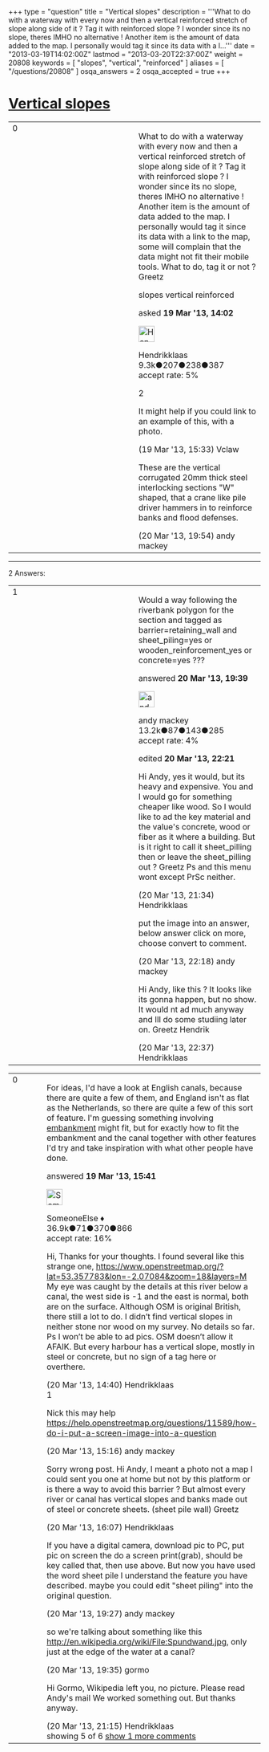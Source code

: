 +++
type = "question"
title = "Vertical slopes"
description = '''What to do with a waterway with every now and then a vertical reinforced stretch of slope along side of it ? Tag it with reinforced slope ? I wonder since its no slope, theres IMHO no alternative ! Another item is the amount of data added to the map. I personally would tag it since its data with a l...'''
date = "2013-03-19T14:02:00Z"
lastmod = "2013-03-20T22:37:00Z"
weight = 20808
keywords = [ "slopes", "vertical", "reinforced" ]
aliases = [ "/questions/20808" ]
osqa_answers = 2
osqa_accepted = true
+++

<div class="headNormal">

# [Vertical slopes](/questions/20808/vertical-slopes)

</div>

<div id="main-body">

<div id="askform">

<table id="question-table" style="width:100%;">
<colgroup>
<col style="width: 50%" />
<col style="width: 50%" />
</colgroup>
<tbody>
<tr>
<td style="width: 30px; vertical-align: top"><div class="vote-buttons">
<span id="post-20808-upvote" class="ajax-command post-vote up" rel="nofollow" title="I like this post (click again to cancel)"> </span>
<div id="post-20808-score" class="post-score" title="current number of votes">
0
</div>
<span id="post-20808-downvote" class="ajax-command post-vote down" rel="nofollow" title="I dont like this post (click again to cancel)"> </span> <span id="favorite-mark" class="ajax-command favorite-mark" rel="nofollow" title="mark/unmark this question as favorite (click again to cancel)"> </span>
<div id="favorite-count" class="favorite-count">
&#10;</div>
</div></td>
<td><div id="item-right">
<div class="question-body">
<p>What to do with a waterway with every now and then a vertical reinforced stretch of slope along side of it ? Tag it with reinforced slope ? I wonder since its no slope, theres IMHO no alternative ! Another item is the amount of data added to the map. I personally would tag it since its data with a link to the map, some will complain that the data might not fit their mobile tools. What to do, tag it or not ? Greetz</p>
</div>
<div id="question-tags" class="tags-container tags">
<span class="post-tag tag-link-slopes" rel="tag" title="see questions tagged &#39;slopes&#39;">slopes</span> <span class="post-tag tag-link-vertical" rel="tag" title="see questions tagged &#39;vertical&#39;">vertical</span> <span class="post-tag tag-link-reinforced" rel="tag" title="see questions tagged &#39;reinforced&#39;">reinforced</span>
</div>
<div id="question-controls" class="post-controls">
&#10;</div>
<div class="post-update-info-container">
<div class="post-update-info post-update-info-user">
<p>asked <strong>19 Mar '13, 14:02</strong></p>
<img src="https://secure.gravatar.com/avatar/742e93034cd38ad243f7ab26f350b659?s=32&amp;d=identicon&amp;r=g" class="gravatar" width="32" height="32" alt="Hendrikklaas&#39;s gravatar image" />
<p><span>Hendrikklaas</span><br />
<span class="score" title="9286 reputation points"><span>9.3k</span></span><span title="207 badges"><span class="badge1">●</span><span class="badgecount">207</span></span><span title="238 badges"><span class="silver">●</span><span class="badgecount">238</span></span><span title="387 badges"><span class="bronze">●</span><span class="badgecount">387</span></span><br />
<span class="accept_rate" title="Rate of the user&#39;s accepted answers">accept rate:</span> <span title="Hendrikklaas has 39 accepted answers">5%</span></p>
</div>
</div>
<div id="comments-container-20808" class="comments-container">
<span id="20810"></span>
<div id="comment-20810" class="comment">
<div id="post-20810-score" class="comment-score">
2
</div>
<div class="comment-text">
<p>It might help if you could link to an example of this, with a photo.</p>
</div>
<div id="comment-20810-info" class="comment-info">
<span class="comment-age">(19 Mar '13, 15:33)</span> <span class="comment-user userinfo">Vclaw</span>
</div>
</div>
<span id="20846"></span>
<div id="comment-20846" class="comment">
<div id="post-20846-score" class="comment-score">
&#10;</div>
<div class="comment-text">
<p>These are the vertical corrugated 20mm thick steel interlocking sections "W" shaped, that a crane like pile driver hammers in to reinforce banks and flood defenses.</p>
</div>
<div id="comment-20846-info" class="comment-info">
<span class="comment-age">(20 Mar '13, 19:54)</span> <span class="comment-user userinfo">andy mackey</span>
</div>
</div>
</div>
<div id="comment-tools-20808" class="comment-tools">
&#10;</div>
<div class="clear">
&#10;</div>
<div id="comment-20808-form-container" class="comment-form-container">
&#10;</div>
<div class="clear">
&#10;</div>
</div></td>
</tr>
</tbody>
</table>

------------------------------------------------------------------------

<div class="tabBar">

<span id="sort-top"></span>

<div class="headQuestions">

2 Answers:

</div>

</div>

<span id="20845"></span>

<div id="answer-container-20845" class="answer accepted-answer">

<table style="width:100%;">
<colgroup>
<col style="width: 50%" />
<col style="width: 50%" />
</colgroup>
<tbody>
<tr>
<td style="width: 30px; vertical-align: top"><div class="vote-buttons">
<span id="post-20845-upvote" class="ajax-command post-vote up" rel="nofollow" title="I like this post (click again to cancel)"> </span>
<div id="post-20845-score" class="post-score" title="current number of votes">
1
</div>
<span id="post-20845-downvote" class="ajax-command post-vote down" rel="nofollow" title="I dont like this post (click again to cancel)"> </span> <span class="accept-answer on" rel="nofollow" title="Hendrikklaas has selected this answer as the correct answer"> </span>
</div></td>
<td><div class="item-right">
<div class="answer-body">
<p>Would a way following the riverbank polygon for the section and tagged as barrier=retaining_wall and sheet_piling=yes or wooden_reinforcement_yes or concrete=yes ???</p>
</div>
<div class="answer-controls post-controls">
&#10;</div>
<div class="post-update-info-container">
<div class="post-update-info post-update-info-user">
<p>answered <strong>20 Mar '13, 19:39</strong></p>
<img src="https://secure.gravatar.com/avatar/efa7ca36d4499200879223dc5ad5ecac?s=32&amp;d=identicon&amp;r=g" class="gravatar" width="32" height="32" alt="andy%20mackey&#39;s gravatar image" />
<p><span>andy mackey</span><br />
<span class="score" title="13238 reputation points"><span>13.2k</span></span><span title="87 badges"><span class="badge1">●</span><span class="badgecount">87</span></span><span title="143 badges"><span class="silver">●</span><span class="badgecount">143</span></span><span title="285 badges"><span class="bronze">●</span><span class="badgecount">285</span></span><br />
<span class="accept_rate" title="Rate of the user&#39;s accepted answers">accept rate:</span> <span title="andy mackey has 37 accepted answers">4%</span></p>
</div>
<div class="post-update-info post-update-info-edited">
<p><span> edited <strong>20 Mar '13, 22:21</strong> </span></p>
</div>
</div>
<div id="comments-container-20845" class="comments-container">
<span id="20853"></span>
<div id="comment-20853" class="comment">
<div id="post-20853-score" class="comment-score">
&#10;</div>
<div class="comment-text">
<p>Hi Andy, yes it would, but its heavy and expensive. You and I would go for something cheaper like wood. So I would like to ad the key material and the value's concrete, wood or fiber as it where a building. But is it right to call it sheet_pilling then or leave the sheet_pilling out ? Greetz Ps and this menu wont except PrSc neither.</p>
</div>
<div id="comment-20853-info" class="comment-info">
<span class="comment-age">(20 Mar '13, 21:34)</span> <span class="comment-user userinfo">Hendrikklaas</span>
</div>
</div>
<span id="20855"></span>
<div id="comment-20855" class="comment">
<div id="post-20855-score" class="comment-score">
&#10;</div>
<div class="comment-text">
<p>put the image into an answer, below answer click on more, choose convert to comment.</p>
</div>
<div id="comment-20855-info" class="comment-info">
<span class="comment-age">(20 Mar '13, 22:18)</span> <span class="comment-user userinfo">andy mackey</span>
</div>
</div>
<span id="20857"></span>
<div id="comment-20857" class="comment">
<div id="post-20857-score" class="comment-score">
&#10;</div>
<div class="comment-text">
<p>Hi Andy, like this ? It looks like its gonna happen, but no show. It would nt ad much anyway and Ill do some studiing later on. Greetz Hendrik</p>
</div>
<div id="comment-20857-info" class="comment-info">
<span class="comment-age">(20 Mar '13, 22:37)</span> <span class="comment-user userinfo">Hendrikklaas</span>
</div>
</div>
</div>
<div id="comment-tools-20845" class="comment-tools">
&#10;</div>
<div class="clear">
&#10;</div>
<div id="comment-20845-form-container" class="comment-form-container">
&#10;</div>
<div class="clear">
&#10;</div>
</div></td>
</tr>
</tbody>
</table>

</div>

<span id="20811"></span>

<div id="answer-container-20811" class="answer">

<table style="width:100%;">
<colgroup>
<col style="width: 50%" />
<col style="width: 50%" />
</colgroup>
<tbody>
<tr>
<td style="width: 30px; vertical-align: top"><div class="vote-buttons">
<span id="post-20811-upvote" class="ajax-command post-vote up" rel="nofollow" title="I like this post (click again to cancel)"> </span>
<div id="post-20811-score" class="post-score" title="current number of votes">
0
</div>
<span id="post-20811-downvote" class="ajax-command post-vote down" rel="nofollow" title="I dont like this post (click again to cancel)"> </span>
</div></td>
<td><div class="item-right">
<div class="answer-body">
<p>For ideas, I'd have a look at English canals, because there are quite a few of them, and England isn't as flat as the Netherlands, so there are quite a few of this sort of feature. I'm guessing something involving <a href="http://taginfo.openstreetmap.org/keys/embankment">embankment</a> might fit, but for exactly how to fit the embankment and the canal together with other features I'd try and take inspiration with what other people have done.</p>
</div>
<div class="answer-controls post-controls">
&#10;</div>
<div class="post-update-info-container">
<div class="post-update-info post-update-info-user">
<p>answered <strong>19 Mar '13, 15:41</strong></p>
<img src="https://secure.gravatar.com/avatar/0bf1aa22f7f5e045b0eb8beb79fe7907?s=32&amp;d=identicon&amp;r=g" class="gravatar" width="32" height="32" alt="SomeoneElse&#39;s gravatar image" />
<p><span>SomeoneElse ♦</span><br />
<span class="score" title="36866 reputation points"><span>36.9k</span></span><span title="71 badges"><span class="badge1">●</span><span class="badgecount">71</span></span><span title="370 badges"><span class="silver">●</span><span class="badgecount">370</span></span><span title="866 badges"><span class="bronze">●</span><span class="badgecount">866</span></span><br />
<span class="accept_rate" title="Rate of the user&#39;s accepted answers">accept rate:</span> <span title="SomeoneElse has 228 accepted answers">16%</span></p>
</div>
</div>
<div id="comments-container-20811" class="comments-container">
<span id="20829"></span>
<div id="comment-20829" class="comment">
<div id="post-20829-score" class="comment-score">
&#10;</div>
<div class="comment-text">
<p>Hi, Thanks for your thoughts. I found several like this strange one, <a href="https://www.openstreetmap.org/?lat=53.357783&amp;lon=-2.07084&amp;zoom=18&amp;layers=M">https://www.openstreetmap.org/?lat=53.357783&amp;lon=-2.07084&amp;zoom=18&amp;layers=M</a> My eye was caught by the details at this river below a canal, the west side is -1 and the east is normal, both are on the surface. Although OSM is original British, there still a lot to do. I didn’t find vertical slopes in neither stone nor wood on my survey. No details so far. Ps I won’t be able to ad pics. OSM doesn’t allow it AFAIK. But every harbour has a vertical slope, mostly in steel or concrete, but no sign of a tag here or overthere.</p>
</div>
<div id="comment-20829-info" class="comment-info">
<span class="comment-age">(20 Mar '13, 14:40)</span> <span class="comment-user userinfo">Hendrikklaas</span>
</div>
</div>
<span id="20830"></span>
<div id="comment-20830" class="comment">
<div id="post-20830-score" class="comment-score">
1
</div>
<div class="comment-text">
<p>Nick this may help <a href="/questions/11589/how-do-i-put-a-screen-image-into-a-question">https://help.openstreetmap.org/questions/11589/how-do-i-put-a-screen-image-into-a-question</a></p>
</div>
<div id="comment-20830-info" class="comment-info">
<span class="comment-age">(20 Mar '13, 15:16)</span> <span class="comment-user userinfo">andy mackey</span>
</div>
</div>
<span id="20832"></span>
<div id="comment-20832" class="comment">
<div id="post-20832-score" class="comment-score">
&#10;</div>
<div class="comment-text">
<p>Sorry wrong post. Hi Andy, I meant a photo not a map I could sent you one at home but not by this platform or is there a way to avoid this barrier ? But almost every river or canal has vertical slopes and banks made out of steel or concrete sheets. (sheet pile wall) Greetz</p>
</div>
<div id="comment-20832-info" class="comment-info">
<span class="comment-age">(20 Mar '13, 16:07)</span> <span class="comment-user userinfo">Hendrikklaas</span>
</div>
</div>
<span id="20843"></span>
<div id="comment-20843" class="comment">
<div id="post-20843-score" class="comment-score">
&#10;</div>
<div class="comment-text">
<p>If you have a digital camera, download pic to PC, put pic on screen the do a screen print(grab), should be key called that, then use above. But now you have used the word sheet pile I understand the feature you have described. maybe you could edit "sheet piling" into the original question.</p>
</div>
<div id="comment-20843-info" class="comment-info">
<span class="comment-age">(20 Mar '13, 19:27)</span> <span class="comment-user userinfo">andy mackey</span>
</div>
</div>
<span id="20844"></span>
<div id="comment-20844" class="comment">
<div id="post-20844-score" class="comment-score">
&#10;</div>
<div class="comment-text">
<p>so we're talking about something like this <a href="http://en.wikipedia.org/wiki/File:Spundwand.jpg,">http://en.wikipedia.org/wiki/File:Spundwand.jpg,</a> only just at the edge of the water at a canal?</p>
</div>
<div id="comment-20844-info" class="comment-info">
<span class="comment-age">(20 Mar '13, 19:35)</span> <span class="comment-user userinfo">gormo</span>
</div>
</div>
<span id="20852"></span>
<div id="comment-20852" class="comment not_top_scorer">
<div id="post-20852-score" class="comment-score">
&#10;</div>
<div class="comment-text">
<p>Hi Gormo, Wikipedia left you, no picture. Please read Andy's mail We worked something out. But thanks anyway.</p>
</div>
<div id="comment-20852-info" class="comment-info">
<span class="comment-age">(20 Mar '13, 21:15)</span> <span class="comment-user userinfo">Hendrikklaas</span>
</div>
</div>
</div>
<div id="comment-tools-20811" class="comment-tools">
<span class="comments-showing"> showing 5 of 6 </span> <a href="#" class="show-all-comments-link">show 1 more comments</a>
</div>
<div class="clear">
&#10;</div>
<div id="comment-20811-form-container" class="comment-form-container">
&#10;</div>
<div class="clear">
&#10;</div>
</div></td>
</tr>
</tbody>
</table>

</div>

<div class="paginator-container-left">

</div>

</div>

</div>

